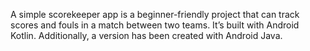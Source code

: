 A simple scorekeeper app is a beginner-friendly project that can track scores and fouls in a match between two teams. It’s built with Android Kotlin. Additionally, a version has been created with Android Java.
